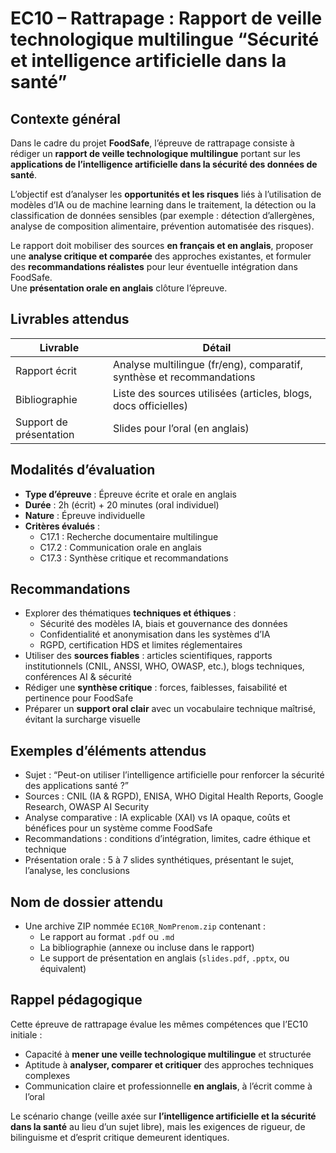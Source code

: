 # EC10 – Rattrapage : Rapport de veille technologique multilingue “Sécurité et intelligence artificielle dans la santé”

## Contexte général

Dans le cadre du projet **FoodSafe**, l’épreuve de rattrapage consiste à rédiger un
**rapport de veille technologique multilingue** portant sur les
**applications de l’intelligence artificielle dans la sécurité des données de santé**.

L’objectif est d’analyser les **opportunités et les risques** liés à l’utilisation de modèles d’IA ou de machine
learning dans le traitement, la détection ou la classification de données sensibles (par exemple : détection
d’allergènes, analyse de composition alimentaire, prévention automatisée des risques).

Le rapport doit mobiliser des sources **en français et en anglais**, proposer une **analyse critique et comparée** des
approches existantes, et formuler des **recommandations réalistes** pour leur éventuelle intégration dans FoodSafe.  
Une **présentation orale en anglais** clôture l’épreuve.

## Livrables attendus

| Livrable                | Détail                                                                |
|-------------------------|-----------------------------------------------------------------------|
| Rapport écrit           | Analyse multilingue (fr/eng), comparatif, synthèse et recommandations |
| Bibliographie           | Liste des sources utilisées (articles, blogs, docs officielles)       |
| Support de présentation | Slides pour l’oral (en anglais)                                       |

## Modalités d’évaluation

- **Type d’épreuve** : Épreuve écrite et orale en anglais
- **Durée** : 2h (écrit) + 20 minutes (oral individuel)
- **Nature** : Épreuve individuelle
- **Critères évalués** :
    - C17.1 : Recherche documentaire multilingue
    - C17.2 : Communication orale en anglais
    - C17.3 : Synthèse critique et recommandations

## Recommandations

- Explorer des thématiques **techniques et éthiques** :
    - Sécurité des modèles IA, biais et gouvernance des données
    - Confidentialité et anonymisation dans les systèmes d’IA
    - RGPD, certification HDS et limites réglementaires
- Utiliser des **sources fiables** : articles scientifiques, rapports institutionnels (CNIL, ANSSI, WHO, OWASP, etc.),
  blogs techniques, conférences AI & sécurité
- Rédiger une **synthèse critique** : forces, faiblesses, faisabilité et pertinence pour FoodSafe
- Préparer un **support oral clair** avec un vocabulaire technique maîtrisé, évitant la surcharge visuelle

## Exemples d’éléments attendus

- Sujet : “Peut-on utiliser l’intelligence artificielle pour renforcer la sécurité des applications santé ?”
- Sources : CNIL (IA & RGPD), ENISA, WHO Digital Health Reports, Google Research, OWASP AI Security
- Analyse comparative : IA explicable (XAI) vs IA opaque, coûts et bénéfices pour un système comme FoodSafe
- Recommandations : conditions d’intégration, limites, cadre éthique et technique
- Présentation orale : 5 à 7 slides synthétiques, présentant le sujet, l’analyse, les conclusions

## Nom de dossier attendu

- Une archive ZIP nommée `EC10R_NomPrenom.zip` contenant :
    - Le rapport au format `.pdf` ou `.md`
    - La bibliographie (annexe ou incluse dans le rapport)
    - Le support de présentation en anglais (`slides.pdf`, `.pptx`, ou équivalent)

## Rappel pédagogique

Cette épreuve de rattrapage évalue les mêmes compétences que l’EC10 initiale :

- Capacité à **mener une veille technologique multilingue** et structurée
- Aptitude à **analyser, comparer et critiquer** des approches techniques complexes
- Communication claire et professionnelle **en anglais**, à l’écrit comme à l’oral

Le scénario change (veille axée sur **l’intelligence artificielle et la sécurité dans la santé** au lieu d’un sujet
libre), mais les exigences de rigueur, de bilinguisme et d’esprit critique demeurent identiques.
